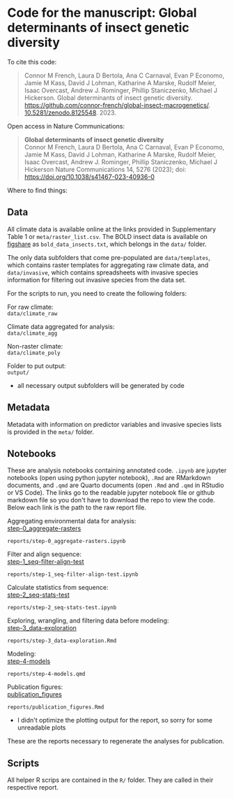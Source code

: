 # Code for the manuscript: **Global determinants of insect genetic diversity**

To cite this code:  
> Connor M French, Laura D Bertola, Ana C Carnaval, Evan P Economo, Jamie M Kass, David J Lohman, Katharine A Marske, Rudolf Meier, Isaac Overcast, Andrew J. Rominger, Phillip Staniczenko, Michael J Hickerson. Global determinants of insect genetic diversity. https://github.com/connor-french/global-insect-macrogenetics/. [10.5281/zenodo.8125548](https://doi.org/10.5281/zenodo.8125548). 2023.

Open access in Nature Communications:
> **Global determinants of insect genetic diversity**\
Connor M French, Laura D Bertola, Ana C Carnaval, Evan P Economo, Jamie M Kass, David J Lohman, Katharine A Marske, Rudolf Meier, Isaac Overcast, Andrew J. Rominger, Phillip Staniczenko, Michael J Hickerson Nature Communications 14, 5276 (2023); doi: <https://doi.org/10.1038/s41467-023-40936-0>

Where to find things:

## Data

All climate data is available online at the links provided in Supplementary Table 1 or `meta/raster_list.csv`. The BOLD insect data is available on [figshare](https://doi.org/10.6084/m9.figshare.c.6563836.v1) as `bold_data_insects.txt`, which belongs in the `data/` folder.

The only data subfolders that come pre-populated are `data/templates`, which contains raster templates for aggregating raw climate data, and `data/invasive`, which contains spreadsheets with invasive species information for filtering out invasive species from the data set.

For the scripts to run, you need to create the following folders:

For raw climate:  
`data/climate_raw`

Climate data aggregated for analysis:  
`data/climate_agg`

Non-raster climate:  
`data/climate_poly`

Folder to put output:  
`output/`

-   all necessary output subfolders will be generated by code

## Metadata

Metadata with information on predictor variables and invasive species lists is provided in the `meta/` folder.

## Notebooks

These are analysis notebooks containing annotated code. `.ipynb` are jupyter notebooks (open using python jupyter notebook), `.Rmd` are RMarkdown documents, and `.qmd` are Quarto documents (open `.Rmd` and `.qmd` in RStudio or VS Code). The links go to the readable jupyter notebook file or github markdown file so you don't have to download the repo to view the code. Below each link is the path to the raw report file.

Aggregating environmental data for analysis:  
[step-0_aggregate-rasters](reports/step-0_aggregate-rasters.ipynb)  

`reports/step-0_aggregate-rasters.ipynb`

Filter and align sequence:   
[step-1_seq-filter-align-test](reports/step-1_seq-filter-align-test.ipynb)  

`reports/step-1_seq-filter-align-test.ipynb`

Calculate statistics from sequence:  
[step-2_seq-stats-test](reports/step-2_seq-stats-test.ipynb)  

`reports/step-2_seq-stats-test.ipynb`

Exploring, wrangling, and filtering data before modeling:  
[step-3_data-exploration](reports/step-3_data-exploration.md)  

`reports/step-3_data-exploration.Rmd`

Modeling:  
[step-4-models](reports/step-4-models.md)  

`reports/step-4-models.qmd`

Publication figures:  
[publication_figures](reports/publication_figures.md)  

`reports/publication_figures.Rmd`

-   I didn't optimize the plotting output for the report, so sorry for some unreadable plots

These are the reports necessary to regenerate the analyses for publication.

## Scripts

All helper R scrips are contained in the `R/` folder. They are called in their respective report.
